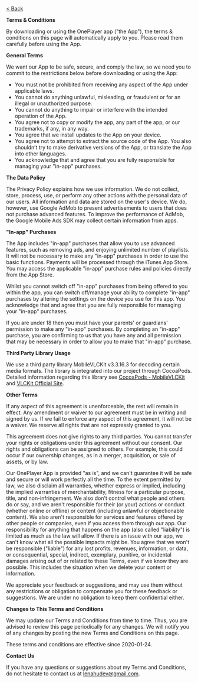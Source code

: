 [< Back](index.md)  

**Terms & Conditions**

By downloading or using the OnePlayer app ("the App"), the terms & conditions on this page will automatically apply to you. Please read them carefully before using the App. 

**General Terms**

We want our App to be safe, secure, and comply the law, so we need you to commit to the restrictions below before downloading or using the App:

* You must not be prohibited from receiving any aspect of the App under applicable laws.
* You cannot do anything unlawful, misleading, or fraudulent or for an illegal or unauthorized purpose.
* You cannot do anything to impair or interfere with the intended operation of the App.
* You agree not to copy or modify the app, any part of the app, or our trademarks, if any, in any way. 
* You agree that we install updates to the App on your device.
* You agree not to attempt to extract the source code of the App. You also shouldn’t try to make derivative versions of the App, or translate the App into other languages. 
* You acknowledge that and agree that you are fully responsible for managing your "in-app" purchases.

**The Data Policy**

The Privacy Policy explains how we use information. We do not collect, store, process, use, or perform any other actions with the personal data of our users. All information and data are stored on the user's device. We do, however, use Google AdMob to present advertisements to users that does not purchase advanced features. To improve the performance of AdMob, the Google Mobile Ads SDK may collect certain information from apps.

**"In-app" Purchases**

The App includes "in-app" purchases that allow you to use advanced features, such as removing ads, and enjoying unlimited number of playlists. It will not be necessary to make any "in-app" purchases in order to use the basic functions. Payments will be processed through the iTunes App Store. You may access the applicable "in-app" purchase rules and policies directly from the App Store.

Whilst you cannot switch off "in-app" purchases from being offered to you within the app, you can switch off/manage your ability to complete "in-app" purchases by altering the settings on the device you use for this app. You acknowledge that and agree that you are fully responsible for managing your "in-app" purchases.

If you are under 18 then you must have your parents' or guardians' permission to make any "in-app" purchases. By completing an "in-app" purchase, you are confirming to us that you have any and all permission that may be necessary in order to allow you to make that "in-app" purchase.

**Third Party Library Usage**

We use a third party library MobileVLCKit v3.3.16.3 for decoding certain media formats. The library is integrated into our project through CocoaPods. Detailed information regarding this library see [CocoaPods - MobileVLCKit](https://cocoapods.org/pods/MobileVLCKit) and [VLCKit Official Site](https://code.videolan.org/videolan/VLCKit).

**Other Terms**

If any aspect of this agreement is unenforceable, the rest will remain in effect. Any amendment or waiver to our agreement must be in writing and signed by us. If we fail to enforce any aspect of this agreement, it will not be a waiver. We reserve all rights that are not expressly granted to you.

This agreement does not give rights to any third parties. You cannot transfer your rights or obligations under this agreement without our consent. Our rights and obligations can be assigned to others. For example, this could occur if our ownership changes, as in a merger, acquisition, or sale of assets, or by law.

Our OnePlayer App is provided "as is", and we can't guarantee it will be safe and secure or will work perfectly all the time. To the extent permitted by law, we also disclaim all warranties, whether express or implied, including the implied warranties of merchantability, fitness for a particular purpose, title, and non-infringement. We also don't control what people and others do or say, and we aren't responsible for their (or your) actions or conduct (whether online or offline) or content (including unlawful or objectionable content). We also aren't responsible for services and features offered by other people or companies, even if you access them through our app. Our responsibility for anything that happens on the app (also called "liability") is limited as much as the law will allow. If there is an issue with our app, we can't know what all the possible impacts might be. You agree that we won't be responsible ("liable") for any lost profits, revenues, information, or data, or consequential, special, indirect, exemplary, punitive, or incidental damages arising out of or related to these Terms, even if we know they are possible. This includes the situation when we delete your content or information.

We appreciate your feedback or suggestions, and may use them without any restrictions or obligation to compensate you for these feedback or suggestions. We are under no obligation to keep them confidential either.

**Changes to This Terms and Conditions**

We may update our Terms and Conditions from time to time. Thus, you are advised to review this page periodically for any changes. We will notify you of any changes by posting the new Terms and Conditions on this page.

These terms and conditions are effective since 2020-01-24.

**Contact Us**

If you have any questions or suggestions about my Terms and Conditions, do not hesitate to contact us at lenahudev@gmail.com.